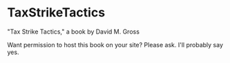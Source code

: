 # TaxStrikeTactics
"Tax Strike Tactics," a book by David M. Gross

Want permission to host this book on your site? Please ask. I'll probably say yes.
